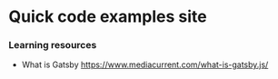 # Quick code examples site

### Learning resources
- What is Gatsby https://www.mediacurrent.com/what-is-gatsby.js/
